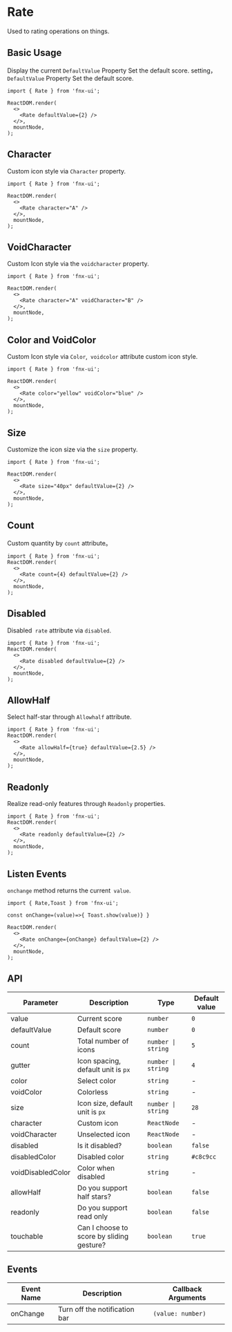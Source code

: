 # Rate

Used to rating operations on things.

## Basic Usage

Display the current `DefaultValue` Property Set the default score. setting，`DefaultValue` Property Set the default score.

```tsx | pure
import { Rate } from 'fnx-ui';

ReactDOM.render(
  <>
    <Rate defaultValue={2} />
  </>,
  mountNode,
);
```

## Character

Custom icon style via `Character` property.

```tsx | pure
import { Rate } from 'fnx-ui';

ReactDOM.render(
  <>
    <Rate character="A" />
  </>,
  mountNode,
);
```

## VoidCharacter

Custom Icon style via the `voidcharacter` property.

```tsx | pure
import { Rate } from 'fnx-ui';

ReactDOM.render(
  <>
    <Rate character="A" voidCharacter="B" />
  </>,
  mountNode,
);
```

## Color and VoidColor

Custom Icon style via `Color`,` voidcolor` attribute custom icon style.

```tsx | pure
import { Rate } from 'fnx-ui';

ReactDOM.render(
  <>
    <Rate color="yellow" voidColor="blue" />
  </>,
  mountNode,
);
```

## Size

Customize the icon size via the `size` property.

```tsx | pure
import { Rate } from 'fnx-ui';

ReactDOM.render(
  <>
    <Rate size="40px" defaultValue={2} />
  </>,
  mountNode,
);
```

## Count

Custom quantity by `count` attribute。

```tsx | pure
import { Rate } from 'fnx-ui';
ReactDOM.render(
  <>
    <Rate count={4} defaultValue={2} />
  </>,
  mountNode,
);
```

## Disabled

Disabled` rate` attribute via `disabled`.

```tsx | pure
import { Rate } from 'fnx-ui';
ReactDOM.render(
  <>
    <Rate disabled defaultValue={2} />
  </>,
  mountNode,
);
```

## AllowHalf

Select half-star through `Allowhalf` attribute.

```tsx | pure
import { Rate } from 'fnx-ui';
ReactDOM.render(
  <>
    <Rate allowHalf={true} defaultValue={2.5} />
  </>,
  mountNode,
);
```

## Readonly

Realize read-only features through `Readonly` properties.

```tsx | pure
import { Rate } from 'fnx-ui';
ReactDOM.render(
  <>
    <Rate readonly defaultValue={2} />
  </>,
  mountNode,
);
```

## Listen Events

`onchange` method returns the current` value`.

```tsx | pure
import { Rate,Toast } from 'fnx-ui';

const onChange=(value)=>{ Toast.show(value)} }

ReactDOM.render(
  <>
    <Rate onChange={onChange} defaultValue={2} />
  </>,
  mountNode,
);
```

## API

| Parameter         | Description                               | Type               | Default value |
| ----------------- | ----------------------------------------- | ------------------ | ------------- |
| value             | Current score                             | `number`           | `0`           |
| defaultValue      | Default score                             | `number`           | `0`           |
| count             | Total number of icons                     | `number \| string` | `5`           |
| gutter            | Icon spacing, default unit is `px`        | `number \| string` | `4`           |
| color             | Select color                              | `string`           | -             |
| voidColor         | Colorless                                 | `string`           | -             |
| size              | Icon size, default unit is `px`           | `number \| string` | `28`          |
| character         | Custom icon                               | `ReactNode`        | -             |
| voidCharacter     | Unselected icon                           | `ReactNode`        | -             |
| disabled          | Is it disabled?                           | `boolean`          | `false`       |
| disabledColor     | Disabled color                            | `string`           | `#c8c9cc`     |
| voidDisabledColor | Color when disabled                       | `string`           | -             |
| allowHalf         | Do you support half stars?                | `boolean`          | `false`       |
| readonly          | Do you support read only                  | `boolean`          | `false`       |
| touchable         | Can I choose to score by sliding gesture? | `boolean`          | `true`        |

## Events

| Event Name | Description                   | Callback Arguments |
| ---------- | ----------------------------- | ------------------ |
| onChange   | Turn off the notification bar | `(value: number)`  |
